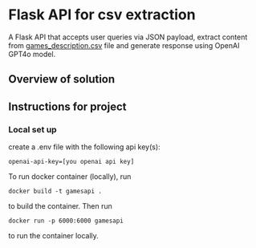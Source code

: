 # Flask API for csv extraction
A Flask API that accepts user queries via JSON payload, extract content from [games_description.csv](games_description.csv) file and generate response using OpenAI GPT4o model.

## Overview of solution


## Instructions for project

### Local set up
create a .env file with the following api key(s):
```
openai-api-key=[you openai api key]
```
To run docker container (locally), run
```
docker build -t gamesapi .
```
to build the container. Then run
```
docker run -p 6000:6000 gamesapi
```
to run the container locally.
